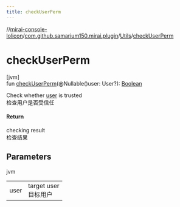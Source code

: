 ```yaml
---
title: checkUserPerm
---
```

//[mirai-console-lolicon](../../../index.html)/[com.github.samarium150.mirai.plugin](../index.html)/[Utils](index.html)/[checkUserPerm](check-user-perm.html)



# checkUserPerm



[jvm]\
fun [checkUserPerm](check-user-perm.html)(@Nullable()user: User?): [Boolean](https://kotlinlang.org/api/latest/jvm/stdlib/kotlin/-boolean/index.html)



Check whether [user](check-user-perm.html) is trusted <br> 检查用户是否受信任



#### Return



checking result <br> 检查结果



## Parameters


jvm

| | |
|---|---|
| user | target user <br> 目标用户 |





